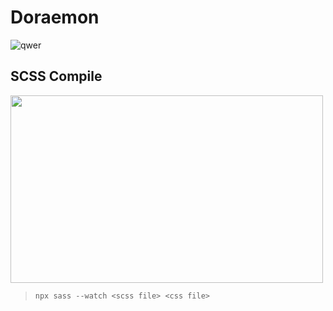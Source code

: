 # Doraemon
![qwer](https://github.com/youkwon515/Doraemon/assets/126861324/a29e9464-82db-480e-b82c-0c0097cad5f7)
## SCSS Compile
<img src="https://upload.wikimedia.org/wikipedia/commons/thumb/9/96/Sass_Logo_Color.svg/1280px-Sass_Logo_Color.svg.png" width="500" height="300">

> `npx sass --watch <scss file> <css file>` <br>
